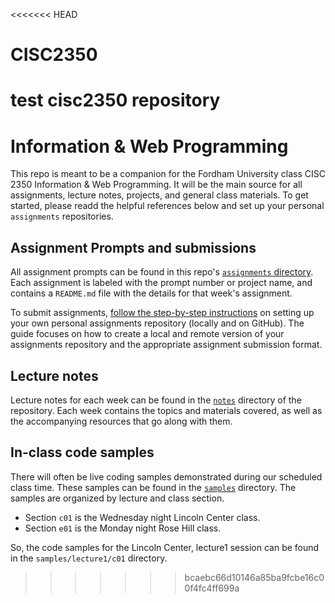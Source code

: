 <<<<<<< HEAD
# CISC2350
test cisc2350 repository
=======
# Information & Web Programming
This repo is meant to be a companion for the Fordham University class CISC 2350 Information & Web Programming. It will be the main source for all assignments, lecture notes, projects, and general class materials.  To get started, please readd the helpful references below and set up your personal `assignments` repositories.

## Assignment Prompts and submissions
All assignment prompts can be found in this repo's [`assignments` directory](assignments).  Each assignment is labeled with the prompt number or project name, and contains a `README.md` file with the details for that week's assignment.

To submit assignments, [follow the step-by-step instructions](notes/lecture5/1-AssignmentRepo.md) on setting up your own personal assignments repository (locally and on GitHub).  The guide focuses on how to create a local and remote version of your assignments repository and the appropriate assignment submission format.

## Lecture notes
Lecture notes for each week can be found in the [`notes`](notes) directory of the repository.  Each week contains the topics and materials covered, as well as the accompanying resources that go along with them.

## In-class code samples
There will often be live coding samples demonstrated during our scheduled class time.  These samples can be found in the [`samples`](samples) directory.  The samples are organized by lecture and class section.

- Section `c01` is the Wednesday night Lincoln Center class.
- Section `e01` is the Monday night Rose Hill class.

So, the code samples for the Lincoln Center, lecture1 session can be found in the `samples/lecture1/c01` directory.
>>>>>>> bcaebc66d10146a85ba9fcbe16c00f4fc4ff699a
